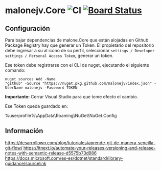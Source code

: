 # malonejv.Core ![CI](https://github.com/malonejv/malone.Core/workflows/CI/badge.svg) [![Board Status](https://dev.azure.com/malonejv/45380abc-bef3-4509-b48e-888a31ec7319/d930ffdc-a2ca-481d-92f8-0a4471d4ee97/_apis/work/boardbadge/afbda97e-fb6a-4941-99e1-06a950f80cdb)](https://dev.azure.com/malonejv/45380abc-bef3-4509-b48e-888a31ec7319/_boards/board/t/d930ffdc-a2ca-481d-92f8-0a4471d4ee97/Microsoft.RequirementCategory/)

## Configuración

Para bajar dependencias de malone.Core que están alojadas en Github Package Registry hay que generar un Token. El propietario del repositorio debe ingresar a su al icono de su perfil, seleccionar ```settings / Developer settings / Personal Access Token```, generar un token.

Ese token debe registrarse con el CLI de nuget, ejecutando el siguiente comando:

```
nuget sources Add -Name
"github" -Source "https://nuget.pkg.github.com/malonejv/index.json" -UserName malonejv -Password TOKEN
```

**Importante:** Cerrar Visual Studio para que tome efecto el cambio.

Ese Token queda guardado en:

%userprofile%\AppData\Roaming\NuGet\NuGet.Config


## Información

https://desarrollowp.com/blog/tutoriales/aprende-git-de-manera-sencilla-git-flow/
https://itnext.io/automate-your-releases-versioning-and-release-notes-with-semantic-release-d5575b73d986
https://docs.microsoft.com/es-es/dotnet/standard/library-guidance/sourcelink